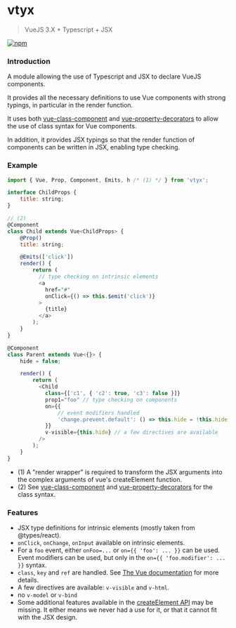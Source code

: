 # vtyx

> VueJS 3.X + Typescript + JSX

[![npm](https://img.shields.io/npm/v/vtyx.svg)](https://www.npmjs.com/package/vtyx)

### Introduction

A module allowing the use of Typescript and JSX to declare VueJS components.

It provides all the necessary definitions to use Vue components with strong
typings, in particular in the render function.

It uses both [vue-class-component](https://github.com/vuejs/vue-class-component)
and [vue-property-decorators](https://github.com/kaorun343/vue-property-decorator)
to allow the use of class syntax for Vue components.

In addition, it provides JSX typings so that the render function of components
can be written in JSX, enabling type checking.

### Example

```js
import { Vue, Prop, Component, Emits, h /* (1) */ } from 'vtyx';

interface ChildProps {
    title: string;
}

// (2)
@Component
class Child extends Vue<ChildProps> {
    @Prop()
    title: string;

    @Emits(['click'])
    render() {
        return (
          // type checking on intrinsic elements
          <a
            href="#"
            onClick={() => this.$emit('click')}
          >
            {title}
          </a>
        );
    }
}

@Component
class Parent extends Vue<{}> {
    hide = false;

    render() {
        return (
          <Child
            class={['c1', { 'c2': true, 'c3': false }]}
            prop1="foo" // type checking on components
            on={{
                // event modifiers handled
                'change.prevent.default': () => this.hide = !this.hide,
            }}
            v-visible={this.hide} // a few directives are available
          />
        );
    }
}
```

* (1) A "render wrapper" is required to transform the JSX arguments into the complex arguments
      of vue's createElement function.
* (2) See [vue-class-component](https://github.com/vuejs/vue-class-component)
      and [vue-property-decorators](https://github.com/kaorun343/vue-property-decorator)
      for the class syntax.

### Features

* JSX type definitions for intrinsic elements (mostly taken from @types/react).
* `onClick`, `onChange`, `onInput` available on intrinsic elements.
* For a `foo` event, either `onFoo=...` or `on={{ 'foo': ... }}` can be used.
  Event modifiers can be used, but only in the `on={{ 'foo.modifier': ... }}`
  syntax.
* `class`, `key` and `ref` are handled. See
  [The Vue documentation](https://v3.vuejs.org/guide/component-attrs.html#attribute-inheritance)
  for more details.
* A few directives are available: `v-visible` and `v-html`.
* no `v-model` or `v-bind`
* Some additional features available in the
  [createElement API](https://v3.vuejs.org/guide/render-function.html#creating-component-vnodes)
  may be missing. It either means we never had a use for it, or that it
  cannot fit with the JSX design.
